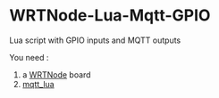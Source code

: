 WRTNode-Lua-Mqtt-GPIO
=====================
Lua script with GPIO inputs and MQTT outputs

You need :

 1.  a [WRTNode](http://wrtnode.com/) board
 2. [mqtt_lua](https://github.com/thunderace/mqtt_lua)
 

